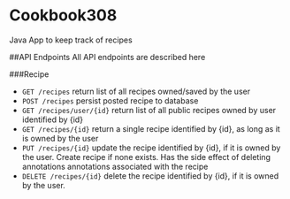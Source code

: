 # Cookbook308
Java App to keep track of recipes

##API Endpoints
All API endpoints are described here

###Recipe

* `GET /recipes`
   return list of all recipes owned/saved by the user
* `POST /recipes`
   persist posted recipe to database
* `GET /recipes/user/{id}`
   return list of all public recipes owned by user identified by {id}
* `GET /recipes/{id}`
   return a single recipe identified by {id}, as long as it is owned by the user
* `PUT /recipes/{id}`
   update the recipe identified by {id}, if it is owned by the user. Create recipe if none exists. Has the side effect of deleting annotations annotations associated with the recipe
* `DELETE /recipes/{id}`
   delete the recipe identified by {id}, if it is owned by the user.
   
